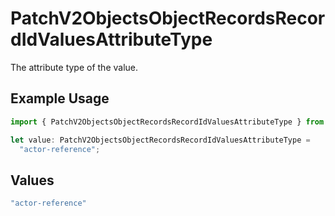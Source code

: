 # PatchV2ObjectsObjectRecordsRecordIdValuesAttributeType

The attribute type of the value.

## Example Usage

```typescript
import { PatchV2ObjectsObjectRecordsRecordIdValuesAttributeType } from "attio-js/models/operations";

let value: PatchV2ObjectsObjectRecordsRecordIdValuesAttributeType =
  "actor-reference";
```

## Values

```typescript
"actor-reference"
```